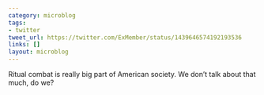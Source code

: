 ```yaml
---
category: microblog
tags:
- twitter
tweet_url: https://twitter.com/ExMember/status/1439646574192193536
links: []
layout: microblog
---
```

Ritual combat is really big part of American society. We don’t talk about that much, do we?
